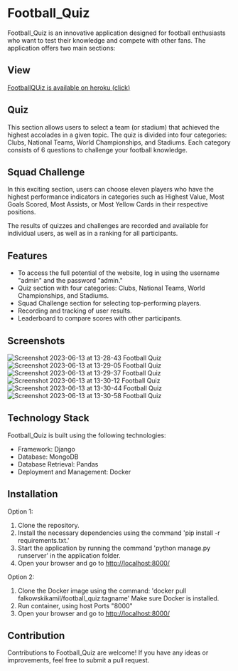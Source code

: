 # Football_Quiz

Football_Quiz is an innovative application designed for football enthusiasts who want to test their knowledge and compete with other fans. The application offers two main sections:

## View

[FootballQUiz is available on heroku (click)](https://djangofootballquiz-e8f17aa7474f.herokuapp.com/)

## Quiz

This section allows users to select a team (or stadium) that achieved the highest accolades in a given topic. The quiz is divided into four categories: Clubs, National Teams, World Championships, and Stadiums. Each category consists of 6 questions to challenge your football knowledge.

## Squad Challenge

In this exciting section, users can choose eleven players who have the highest performance indicators in categories such as Highest Value, Most Goals Scored, Most Assists, or Most Yellow Cards in their respective positions.

The results of quizzes and challenges are recorded and available for individual users, as well as in a ranking for all participants.

## Features

- To access the full potential of the website, log in using the username "admin" and the password "admin."
- Quiz section with four categories: Clubs, National Teams, World Championships, and Stadiums.
- Squad Challenge section for selecting top-performing players.
- Recording and tracking of user results.
- Leaderboard to compare scores with other participants.

## Screenshots

![Screenshot 2023-06-13 at 13-28-43 Football Quiz](https://github.com/FalkowskiKamil/Football_Quiz/assets/116383333/29a054d0-855e-4041-bfdf-177f03da5235)
![Screenshot 2023-06-13 at 13-29-05 Football Quiz](https://github.com/FalkowskiKamil/Football_Quiz/assets/116383333/a413cb65-5a22-4975-b62b-5f6286d0ff07)
![Screenshot 2023-06-13 at 13-29-37 Football Quiz](https://github.com/FalkowskiKamil/Football_Quiz/assets/116383333/1383b8f7-3349-438c-9199-e6a2d968f283)
![Screenshot 2023-06-13 at 13-30-12 Football Quiz](https://github.com/FalkowskiKamil/Football_Quiz/assets/116383333/37782d32-7a06-44dc-a4bd-7d94f8bf13c8)
![Screenshot 2023-06-13 at 13-30-44 Football Quiz](https://github.com/FalkowskiKamil/Football_Quiz/assets/116383333/4f8d5592-cb27-4d13-b690-5663cb488c5a)
![Screenshot 2023-06-13 at 13-30-58 Football Quiz](https://github.com/FalkowskiKamil/Football_Quiz/assets/116383333/fb65ff8f-03bf-42bc-9438-a2a77ef9ecf9)



## Technology Stack

Football_Quiz is built using the following technologies:

- Framework: Django
- Database: MongoDB
- Database Retrieval: Pandas
- Deployment and Management: Docker

## Installation
Option 1:
   1. Clone the repository.
   2. Install the necessary dependencies using the command 'pip install -r requirements.txt.'
   3. Start the application by running the command 'python manage.py runserver' in the application folder.
   4. Open your browser and go to [http://localhost:8000/](http://localhost:8000/)
   
Option 2:
   1. Clone the Docker image using the command: 'docker pull falkowskikamil/football_quiz:tagname' Make sure Docker is installed.
   2. Run container, using host Ports "8000"
   3. Open your browser and go to [http://localhost:8000/](http://localhost:8000/)

## Contribution

Contributions to Football_Quiz are welcome! If you have any ideas or improvements, feel free to submit a pull request.
